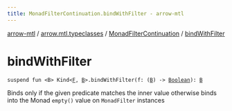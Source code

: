 ```yaml
---
title: MonadFilterContinuation.bindWithFilter - arrow-mtl
---
```


[arrow-mtl](../../index.html) / [arrow.mtl.typeclasses](../index.html) / [MonadFilterContinuation](index.html) / [bindWithFilter](./bind-with-filter.html)

# bindWithFilter

`suspend fun <B> Kind<`[`F`](index.html#F)`, `[`B`](bind-with-filter.html#B)`>.bindWithFilter(f: (`[`B`](bind-with-filter.html#B)`) -> `[`Boolean`](https://kotlinlang.org/api/latest/jvm/stdlib/kotlin/-boolean/index.html)`): `[`B`](bind-with-filter.html#B)

Binds only if the given predicate matches the inner value otherwise binds into the Monad `empty()` value
on `MonadFilter` instances

